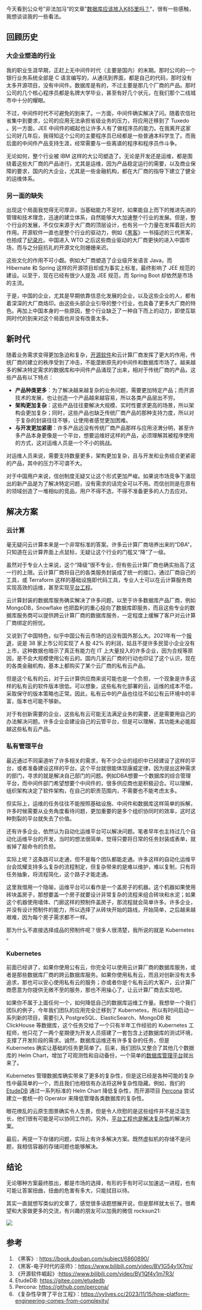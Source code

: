 <!--
title: Kubernetes太复杂，但还有其他方案吗？
cover: ./cover.png
-->

今天看到公众号”非法加冯“的文章”[数据库应该放入K8S里吗？](https://mp.weixin.qq.com/s/4a8Qy4O80xqsnytC4l9lRg)“，很有一些感触，我想谈谈我的一些看法。

## 回顾历史

### 大企业塑造的行业

我的职业生涯早期，正赶上无中间件时代（主要是国内）的末期。那时公司的一个银行业务系统全部是 C 语言编写的，从通讯到界面，都是自己的代码，那时没有太多开源项目，没有中间件。数据库是有的，不过主要是那几个厂商的产品。那时公司的几个核心程序员都是名牌大学毕业，甚至有好几个状元，在我们那个二线城市中十分的耀眼。

不过，中间件时代不可避免的到来了。一方面，中间件确实解决了问。随着农信社省集中到要求，公司的应用无法承担省级业务的压力，将应用迁移到了 Tuxedo 。另一方面，JEE 中间件的崛起也让许多人有了做程序员的能力。在我离开这家公司好几年后，我得知这个公司的主要程序员已经都是一些普通本科学生了。而我后面的中间件产品支持生涯，经常需要与一些离谱的程序和程序员作斗争。

无论如何，整个行业被 IBM 这样的大公司塑造了。无论是开发还是运维，都是围绕着这些大厂商的产品进行，尤其是运维，因为产品稳定运行的需要，以及商业保障的要求，国内的大企业，尤其是一些金融机构，都在大厂商的指导下建立了健全的运维体系。

### 另一面的缺失

出现这个局面我觉得无可厚非，当基础能力不足时，如果能自上而下的推进先进的管理和技术理念，迅速的建立体系，自然能够大大加速整个行业的发展。但是，整个行业的发展，不仅仅来源于大厂商的顶层设计，也有另一个力量在发挥着巨大的作用。开源软件一直也是整个行业的驱动力，例如《[黑客](https://book.douban.com/subject/6860890/)》一书描述的三代黑客，也拍成了[纪录片](https://www.bilibili.com/video/BV1G54y1X7mj/?vd_source=fa5641db4da17c16b9e0cd7dc6a9c1c7)。中国进入 WTO 之后这些商业驱动的大厂商更快的进入中国市场，而与之分庭抗礼的开源文化则姗姗来迟。

这些文化的作用不可小觑。例如大厂商塑造了企业级开发语言 Java，而 Hibernate 和 Spring 这样的开源项目却成为事实上标准，最终影响了 JEE 规范的建设。以至于，现在已经有很少人提及 JEE 规范，而 Spring Boot 却依然是市场的主流。

于是，中国的企业，尤其是早期依靠信息化发展的企业，以及这些企业的人，都有着深深的大厂商烙印。由这些头部企业引导的整个行业，也具备了更多大厂商的特色。再加上中国本身的一些原因，整个行业缺乏了一种自下而上的动力，即使互联网时代的到来对这个局面也并没有改善太多。

## 新时代

随着业务需求变得更加急迫和复杂，[开源软件](https://www.bilibili.com/video/BV1Qf4y1m7R3/)和云计算厂商发挥了更大的作用，传统厂商的建立的秩序受到了冲击，不能垄断原先的中间件和数据库市场了。越来越多的解决特定需求的数据库和中间件产品涌现了出来，相对于传统厂商的产品，这些产品有以下特点：

* **产品种类更多**：为了解决越来越复杂的业务问题，需要更加特定产品；而开源技术的发展，也让创造一个产品越来越容易，所以各类产品层出不穷。
* **架构更加复杂**：这些产品往往要解决大规模、实时性要求更高的场景，所以架构会更加复杂；同时，这些产品也缺乏传统厂商产品的那种支持力度，所以对于复杂的封装往往不够，让使用者感觉更加困难。
* **与开发更加紧密**：许多产品远没有传统厂商产品那样与应用泾渭分明，甚至许多产品本身更像是一个平台，想要运维好这样的产品，必须理解其被程序使用的方式，这对运维人员是一个不小的挑战。

对运维人员来说，需要支持数量更多，架构更加复杂，且与开发和业务结合更紧密的产品，其中的压力不可谓不大。

对于中国用户来说，信创制度无疑又让这个形式更加严峻。如果说市场竞争下涌现出的新产品是为了解决特定问题，没有需求的话完全可以不用。而信创则是在原有的领域创造了一堆相似的竞品，用户不得不选，不得不准备更多的人力去应对。

## 解决方案

### 云计算

毫无疑问云计算本来是一个非常标准的答案。许多云计算厂商培养出来的“DBA”，只知道在云计算界面上点鼠标，无疑让这个行业的门槛又“降”了一级。

虽然对于专业人士来说，这个“降级”很不专业，但有些云计算厂商也确实抬高了这一行的上限。云计算厂商将自己的各类服务封装成了统一的接口，通过厂商自己的工具，或 Terraform 这样的基础设施即代码工具，专业人士可以在云计算服务商实现高效的运维，甚至实现[平台工程](https://yylives.cc/2023/08/01/the-key-to-successful-platform-engineering-self-service-iac/)。

云计算封装的数据库服务确实解决了许多问题，以至于许多数据库产品厂商，例如 MongoDB，Snowflake 也把盈利的重心投向了数据库即服务，而且这些专业的数据库服务商可以提供跨云计算厂商的数据库服务，一定程度上缓解了客户对云计算厂商绑定的担忧。

又说到了中国特色，似乎中国公有云市场的远没有国外那么大。2021年有一个[报道](https://finance.sina.com.cn/money/bank/bank_hydt/2021-05-06/doc-ikmxzfmm0752481.shtml)，说是 38 家上市公司实现了 A 股 42% 的利润，姑且不提许多民营小企业没有上市，这种数据也暗示了真正有能力在 IT 上大量投入的许多企业，因为合规等原因，是不会大规模使用公有云的。国内几家云厂商的行动也印证了这个认识，现在的各类金融机构，基本上都购买了某个云厂商的私有云产品。

但是这个私有的云，对于云计算供应商来说可能也是一个负担，一个现象是许多这样的私有云的软件版本很低。可以想象，这些私有化部署的云，运维的成本不低，采取保守的版本策略也正常。因此，私有云中的产品也往往不如公有云环境中的丰富，版本也可能不够新。

对于有创新需要的企业，这些私有云可能无法满足业务的需要，还是需要用自己的办法解决问题。许多企业会建设自己的云管平台，但是可以理解，其功能未必能超越这些私有云产品。

### 私有管理平台

最近通过不同渠道听了许多相关的需求，有不少企业的组织中已经建设了这样的平台，或者准备建设这样的平台。这个平台就很能体现康威定律，因为提出这种需求的部门，寻求的就是解决自己部门的问题。例如DBA想要一个数据库的综合管理平台，而中间件部门希望想要个中间件的，很多供应商也是积极迎合。可以理解，组织架构决定了软件架构，在自己的职责范围内，不需要也不能考虑太多。

但实际上，运维的任务往往不能按照基础设施、中间件和数据库这样简单的拆解，许多时候需要从业务角度看待问题，更加重要的是多个组织协同时的效率，这时这种割裂的平台就失去了价值。

还有许多企业，依然认为自动化运维平台可以解决问题。笔者早年也主持过几个自动化运维平台的开发，当时的想法很简单，觉得只要将日常的任务封装成表单，就省掉了敲命令的负担。

实际上呢？这条路可以走通，但不是每个团队都能走通。许多这样的自动化运维平台会炫耀支持多么复杂的流程制定，但复杂带来的是难以维护，难以复制，只有将任务抽象，将流程简化，这个路子才能走通。

这里我借用一个隐喻，运维平台可以看作是一个盖房子的机器。这个机器如果使用砖块盖房子，那想要盖一个房子就要设计非常复杂的流程来组合砖块和水泥；如果这个机器使用墙体、门廊这样的预制件盖房子，那流程就会简单许多。许多企业，并没有设计预制件的能力，所以选择了从砖块开始的路线，开始简单，之后越来越艰难，因为每个房子需求都不一样。

那为什么不直接选择成品的预制件呢？很多人很清楚，我所说的就是 Kubernetes 。

### Kubernetes

前面已经讲了，如果你使用公有云，你完全可以使用云计算厂商的数据库服务，或者是那些数据库厂商的跨云数据库服务。如果你使用私有云，而且对创新没有太多追求，那也可以安心使用私有云的服务；亦或者你是个私有云的大客户，云计算厂商愿意为你提供无微不至的服务，那也不用操心了，让云计算厂商去实现吧。

如果你不属于上面任何一个，如何降低自己的数据库运维工作量。我想举一个我们团队的例子，今年我们团队的应用完全迁移到了 Kubernetes，所以有时间启动一系列新的项目，需要引入 PostgreSQL、ElasticSearch、MongoDB 和 ClickHouse 等数据库，这个任务交给了一个只有半年工作经验的 Kubernetes 工程师，他只花了一两个星期便为开发人员搭建了一套包含上述数据库的测试环境，支撑了开发阶段的需求。诚然，数据库运维还有许多复杂的任务，但是 Kubernetes 确实让基础的任务更简单了。后来，我们团队又整合了其他几个数据库的 Helm Chart，增加了可观测性和自动备份，一个简单的[数据库管理平台](https://gitee.com/etudedb)就出来了。

Kubernetes 管理数据库确实带来了更多的复杂性，但是这已经是各种可能的复杂性中最简单的一个，而且我们也相信有办法将这种复杂性隐藏。例如，我们的 [EtudeDB](https://gitee.com/etudedb) 通过一系列标准的 Helm Chart 降低复杂性，而开源项目 [Percona](https://github.com/percona/percona-everest-frontend) 尝试建立一套统一的 Operator 来降低管理各类数据库的复杂性。

眼花缭乱的云原生图景确实令人生畏，但是令人欣慰的是这些组件并不是泛滥生长，他们很有可能是可以协同工作的。另外，[平台工程也是解决复杂性](https://yylives.cc/2023/11/15/how-platform-engineering-comes-from-complexity/)的解决方案。

最后，再提一下存储的问题，实际上有许多解决方案。既然虚拟机的存储不是问题，我相信容器的存储问题也能够解决。

## 结论

无论哪种方案最终胜出，都是市场的选择，有形的手有时可以加速这一进程，也有可能让答案扭曲，扭曲的危害有多大，只能拭目以待。

其实一直就想写类似的文章了，感觉很多话题想展开说，但是那样就太长了。很希望和大家做更多的交流，有兴趣的朋友可以加我的微信 rocksun21:

![](https://yylives.cc/wp-content/uploads/2023/12/wechat.jpg)

## 参考

1. 《黑客》: https://book.douban.com/subject/6860890/
2. 《黑客-电子时代的巫师》：https://www.bilibili.com/video/BV1G54y1X7mj/
3. 《开源软件崛起》:https://www.bilibili.com/video/BV1Qf4y1m7R3/
4. EtudeDB: https://gitee.com/etudedb
5. Percona: https://github.com/percona/
6. 《复杂性孕育了平台工程》：https://yylives.cc/2023/11/15/how-platform-engineering-comes-from-complexity/